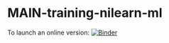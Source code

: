 # MAIN-training-nilearn-ml

To launch an online version:
[![Binder](https://mybinder.org/badge_logo.svg)](https://mybinder.org/v2/gh/main-training/main-training-nilearn-ml/master)
